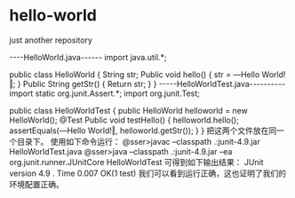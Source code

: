 # hello-world
just another repository



----HelloWorld.java------ import java.util.*; 
 
public class HelloWorld { String str; Public void hello() {     str = ―Hello World!‖; } Public String getStr() {     Return str; } } -----HelloWorldTest.java---------- import static org.junit.Assert.*; import org.junit.Test; 
 
public class HelloWorldTest { public HelloWorld helloworld = new HelloWorld(); @Test Public void testHello() {     helloworld.hello();     assertEquals(―Hello World!‖, helloworld.getStr()); } } 把这两个文件放在同一个目录下。 使用如下命令运行： @sser>javac –classpath .:junit-4.9.jar HelloWorldTest.java @sser>java –classpath .:junit-4.9.jar –ea org.junit.runner.JUnitCore HelloWorldTest 可得到如下输出结果： JUnit version 4.9 . Time 0.007 OK(1 test) 我们可以看到运行正确，这也证明了我们的环境配置正确。 

